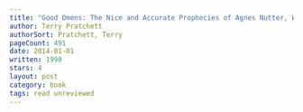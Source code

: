 ```yaml
---
title: "Good Omens: The Nice and Accurate Prophecies of Agnes Nutter, Witch"
author: Terry Pratchett
authorSort: Pratchett, Terry
pageCount: 491
date: 2014-01-01
written: 1990
stars: 4
layout: post
category: book
tags: read unreviewed
---
```

